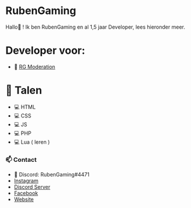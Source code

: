 # RubenGaming
Hallo👋 ! Ik ben RubenGaming en al 1,5 jaar Developer, lees hieronder meer.

# Developer voor:
- 🤖 [RG Moderation](https://discord.com/oauth2/authorize?client_id=991459501242847373&permissions=8&scope=bot%20applications.commands)

# 🔧 Talen
- 💻 HTML
- 💻 CSS
- 💻 JS
- 💻 PHP
- 💻 Lua ( leren )

### 📫 Contact
- 💠 Discord: RubenGaming#4471
- [Instagram](https://instagram.com/rubengaming_1)
- [Discord Server](https://discord.gg/NfePsJwrGf)
- [Facebook](https://facebook.com/profile.php?id=100074776480590)
- [Website](https://rmsites.nl/#contact)
